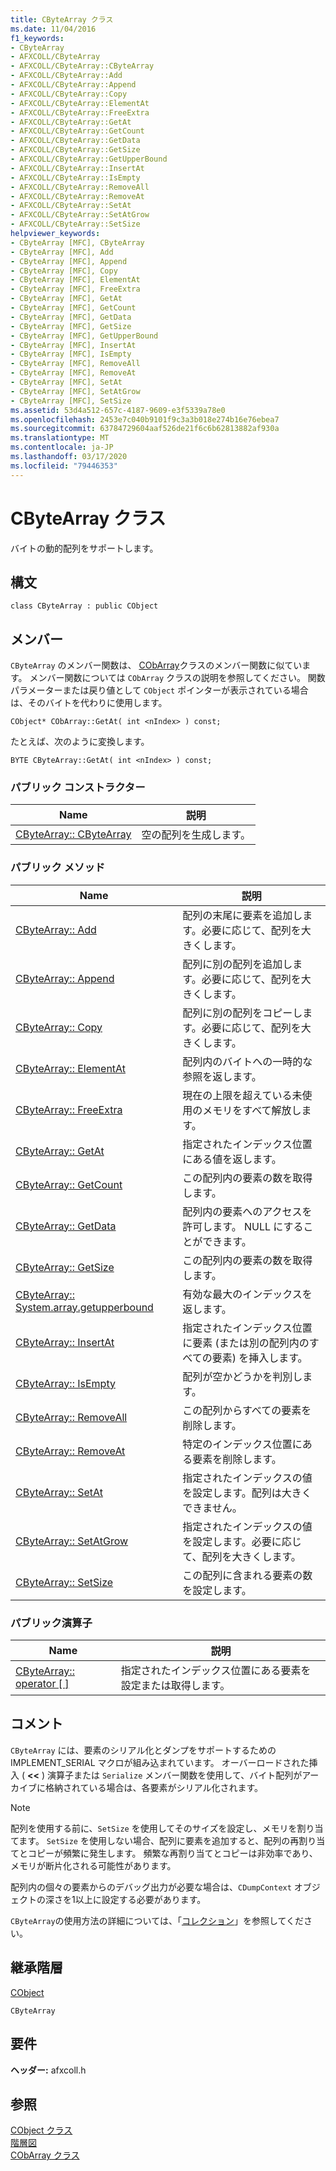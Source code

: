 ```yaml
---
title: CByteArray クラス
ms.date: 11/04/2016
f1_keywords:
- CByteArray
- AFXCOLL/CByteArray
- AFXCOLL/CByteArray::CByteArray
- AFXCOLL/CByteArray::Add
- AFXCOLL/CByteArray::Append
- AFXCOLL/CByteArray::Copy
- AFXCOLL/CByteArray::ElementAt
- AFXCOLL/CByteArray::FreeExtra
- AFXCOLL/CByteArray::GetAt
- AFXCOLL/CByteArray::GetCount
- AFXCOLL/CByteArray::GetData
- AFXCOLL/CByteArray::GetSize
- AFXCOLL/CByteArray::GetUpperBound
- AFXCOLL/CByteArray::InsertAt
- AFXCOLL/CByteArray::IsEmpty
- AFXCOLL/CByteArray::RemoveAll
- AFXCOLL/CByteArray::RemoveAt
- AFXCOLL/CByteArray::SetAt
- AFXCOLL/CByteArray::SetAtGrow
- AFXCOLL/CByteArray::SetSize
helpviewer_keywords:
- CByteArray [MFC], CByteArray
- CByteArray [MFC], Add
- CByteArray [MFC], Append
- CByteArray [MFC], Copy
- CByteArray [MFC], ElementAt
- CByteArray [MFC], FreeExtra
- CByteArray [MFC], GetAt
- CByteArray [MFC], GetCount
- CByteArray [MFC], GetData
- CByteArray [MFC], GetSize
- CByteArray [MFC], GetUpperBound
- CByteArray [MFC], InsertAt
- CByteArray [MFC], IsEmpty
- CByteArray [MFC], RemoveAll
- CByteArray [MFC], RemoveAt
- CByteArray [MFC], SetAt
- CByteArray [MFC], SetAtGrow
- CByteArray [MFC], SetSize
ms.assetid: 53d4a512-657c-4187-9609-e3f5339a78e0
ms.openlocfilehash: 2453e7c040b9101f9c3a3b018e274b16e76ebea7
ms.sourcegitcommit: 63784729604aaf526de21f6c6b62813882af930a
ms.translationtype: MT
ms.contentlocale: ja-JP
ms.lasthandoff: 03/17/2020
ms.locfileid: "79446353"
---
```

# <a name="cbytearray-class"></a>CByteArray クラス

バイトの動的配列をサポートします。

## <a name="syntax"></a>構文

```
class CByteArray : public CObject
```

## <a name="members"></a>メンバー

`CByteArray` のメンバー関数は、 [CObArray](../../mfc/reference/cobarray-class.md)クラスのメンバー関数に似ています。 メンバー関数については `CObArray` クラスの説明を参照してください。 関数パラメーターまたは戻り値として `CObject` ポインターが表示されている場合は、そのバイトを代わりに使用します。

`CObject* CObArray::GetAt( int <nIndex> ) const;`

たとえば、次のように変換します。

`BYTE CByteArray::GetAt( int <nIndex> ) const;`

### <a name="public-constructors"></a>パブリック コンストラクター

|Name|説明|
|----------|-----------------|
|[CByteArray:: CByteArray](../../mfc/reference/cobarray-class.md#cobarray)|空の配列を生成します。|

### <a name="public-methods"></a>パブリック メソッド

|Name|説明|
|----------|-----------------|
|[CByteArray:: Add](../../mfc/reference/cobarray-class.md#add)|配列の末尾に要素を追加します。必要に応じて、配列を大きくします。|
|[CByteArray:: Append](../../mfc/reference/cobarray-class.md#append)|配列に別の配列を追加します。必要に応じて、配列を大きくします。|
|[CByteArray:: Copy](../../mfc/reference/cobarray-class.md#copy)|配列に別の配列をコピーします。必要に応じて、配列を大きくします。|
|[CByteArray:: ElementAt](../../mfc/reference/cobarray-class.md#elementat)|配列内のバイトへの一時的な参照を返します。|
|[CByteArray:: FreeExtra](../../mfc/reference/cobarray-class.md#freeextra)|現在の上限を超えている未使用のメモリをすべて解放します。|
|[CByteArray:: GetAt](../../mfc/reference/cobarray-class.md#getat)|指定されたインデックス位置にある値を返します。|
|[CByteArray:: GetCount](../../mfc/reference/cobarray-class.md#getcount)|この配列内の要素の数を取得します。|
|[CByteArray:: GetData](../../mfc/reference/cobarray-class.md#getdata)|配列内の要素へのアクセスを許可します。 NULL にすることができます。|
|[CByteArray:: GetSize](../../mfc/reference/cobarray-class.md#getsize)|この配列内の要素の数を取得します。|
|[CByteArray:: System.array.getupperbound](../../mfc/reference/cobarray-class.md#getupperbound)|有効な最大のインデックスを返します。|
|[CByteArray:: InsertAt](../../mfc/reference/cobarray-class.md#insertat)|指定されたインデックス位置に要素 (または別の配列内のすべての要素) を挿入します。|
|[CByteArray:: IsEmpty](../../mfc/reference/cobarray-class.md#isempty)|配列が空かどうかを判別します。|
|[CByteArray:: RemoveAll](../../mfc/reference/cobarray-class.md#removeall)|この配列からすべての要素を削除します。|
|[CByteArray:: RemoveAt](../../mfc/reference/cobarray-class.md#removeat)|特定のインデックス位置にある要素を削除します。|
|[CByteArray:: SetAt](../../mfc/reference/cobarray-class.md#setat)|指定されたインデックスの値を設定します。配列は大きくできません。|
|[CByteArray:: SetAtGrow](../../mfc/reference/cobarray-class.md#setatgrow)|指定されたインデックスの値を設定します。必要に応じて、配列を大きくします。|
|[CByteArray:: SetSize](../../mfc/reference/cobarray-class.md#setsize)|この配列に含まれる要素の数を設定します。|

### <a name="public-operators"></a>パブリック演算子

|Name|説明|
|----------|-----------------|
|[CByteArray:: operator \[ \]](../../mfc/reference/cobarray-class.md#operator_at)|指定されたインデックス位置にある要素を設定または取得します。|

## <a name="remarks"></a>コメント

`CByteArray` には、要素のシリアル化とダンプをサポートするための IMPLEMENT_SERIAL マクロが組み込まれています。 オーバーロードされた挿入 ( **<<** ) 演算子または `Serialize` メンバー関数を使用して、バイト配列がアーカイブに格納されている場合は、各要素がシリアル化されます。

> [!NOTE]
>  配列を使用する前に、`SetSize` を使用してそのサイズを設定し、メモリを割り当てます。 `SetSize` を使用しない場合、配列に要素を追加すると、配列の再割り当てとコピーが頻繁に発生します。 頻繁な再割り当てとコピーは非効率であり、メモリが断片化される可能性があります。

配列内の個々の要素からのデバッグ出力が必要な場合は、`CDumpContext` オブジェクトの深さを1以上に設定する必要があります。

`CByteArray`の使用方法の詳細については、「[コレクション](../../mfc/collections.md)」を参照してください。

## <a name="inheritance-hierarchy"></a>継承階層

[CObject](../../mfc/reference/cobject-class.md)

`CByteArray`

## <a name="requirements"></a>要件

**ヘッダー:** afxcoll.h

## <a name="see-also"></a>参照

[CObject クラス](../../mfc/reference/cobject-class.md)<br/>
[階層図](../../mfc/hierarchy-chart.md)<br/>
[CObArray クラス](../../mfc/reference/cobarray-class.md)
